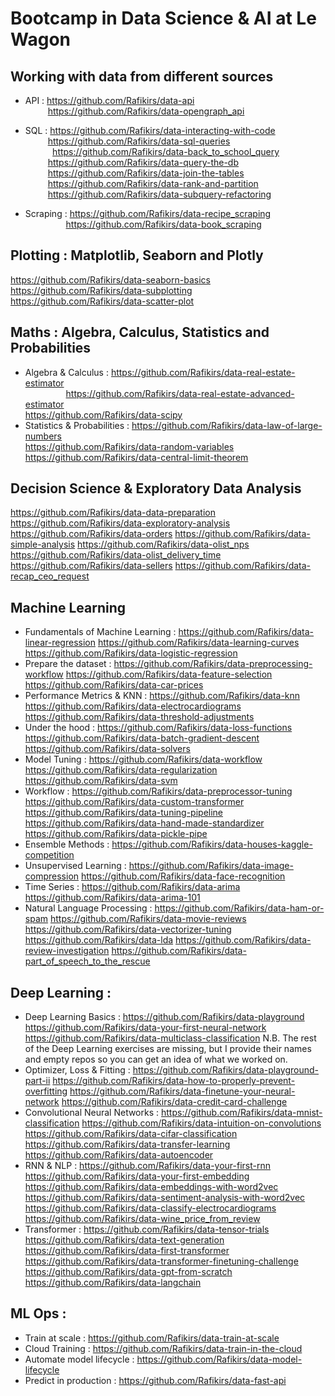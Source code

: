 # Bootcamp in Data Science & AI at Le Wagon 

## Working with data from different sources

- API : https://github.com/Rafikirs/data-api  
&emsp; &emsp;  https://github.com/Rafikirs/data-opengraph_api


- SQL : https://github.com/Rafikirs/data-interacting-with-code    
&emsp; &emsp;          https://github.com/Rafikirs/data-sql-queries  
$~~~~~~~~~~$     https://github.com/Rafikirs/data-back_to_school_query  
&emsp; &emsp;    https://github.com/Rafikirs/data-query-the-db  
&emsp; &emsp; https://github.com/Rafikirs/data-join-the-tables  
&emsp; &emsp; https://github.com/Rafikirs/data-rank-and-partition  
&emsp; &emsp; https://github.com/Rafikirs/data-subquery-refactoring
- Scraping : https://github.com/Rafikirs/data-recipe_scraping  
&emsp; &emsp; &emsp; &ensp;  https://github.com/Rafikirs/data-book_scraping


## Plotting : Matplotlib, Seaborn and Plotly

https://github.com/Rafikirs/data-seaborn-basics  
https://github.com/Rafikirs/data-subplotting  
https://github.com/Rafikirs/data-scatter-plot  


## Maths : Algebra, Calculus, Statistics and Probabilities

- Algebra & Calculus : https://github.com/Rafikirs/data-real-estate-estimator  
&emsp; &emsp; &emsp; &ensp;  https://github.com/Rafikirs/data-real-estate-advanced-estimator  
https://github.com/Rafikirs/data-scipy
- Statistics & Probabilities : https://github.com/Rafikirs/data-law-of-large-numbers  
https://github.com/Rafikirs/data-random-variables
https://github.com/Rafikirs/data-central-limit-theorem


## Decision Science & Exploratory Data Analysis

https://github.com/Rafikirs/data-data-preparation
https://github.com/Rafikirs/data-exploratory-analysis
https://github.com/Rafikirs/data-orders
https://github.com/Rafikirs/data-simple-analysis
https://github.com/Rafikirs/data-olist_nps
https://github.com/Rafikirs/data-olist_delivery_time 
https://github.com/Rafikirs/data-sellers
https://github.com/Rafikirs/data-recap_ceo_request


## Machine Learning 

- Fundamentals of Machine Learning : https://github.com/Rafikirs/data-linear-regression
https://github.com/Rafikirs/data-learning-curves
https://github.com/Rafikirs/data-logistic-regression
- Prepare the dataset : https://github.com/Rafikirs/data-preprocessing-workflow
https://github.com/Rafikirs/data-feature-selection
https://github.com/Rafikirs/data-car-prices
- Performance Metrics & KNN : https://github.com/Rafikirs/data-knn
https://github.com/Rafikirs/data-electrocardiograms
https://github.com/Rafikirs/data-threshold-adjustments
- Under the hood : https://github.com/Rafikirs/data-loss-functions
https://github.com/Rafikirs/data-batch-gradient-descent
https://github.com/Rafikirs/data-solvers
- Model Tuning : https://github.com/Rafikirs/data-workflow
https://github.com/Rafikirs/data-regularization
https://github.com/Rafikirs/data-svm
- Workflow : https://github.com/Rafikirs/data-preprocessor-tuning
https://github.com/Rafikirs/data-custom-transformer
https://github.com/Rafikirs/data-tuning-pipeline
https://github.com/Rafikirs/data-hand-made-standardizer
https://github.com/Rafikirs/data-pickle-pipe
- Ensemble Methods :
https://github.com/Rafikirs/data-houses-kaggle-competition
- Unsupervised Learning : https://github.com/Rafikirs/data-image-compression
https://github.com/Rafikirs/data-face-recognition
- Time Series : https://github.com/Rafikirs/data-arima
https://github.com/Rafikirs/data-arima-101
- Natural Language Processing : https://github.com/Rafikirs/data-ham-or-spam
https://github.com/Rafikirs/data-movie-reviews
https://github.com/Rafikirs/data-vectorizer-tuning
https://github.com/Rafikirs/data-lda
https://github.com/Rafikirs/data-review-investigation
https://github.com/Rafikirs/data-part_of_speech_to_the_rescue


## Deep Learning :
- Deep Learning Basics : https://github.com/Rafikirs/data-playground
https://github.com/Rafikirs/data-your-first-neural-network
https://github.com/Rafikirs/data-multiclass-classification
N.B. The rest of the Deep Learning exercises are missing, but I provide their names and empty repos so you can get an idea of what we worked on.
- Optimizer, Loss & Fitting : https://github.com/Rafikirs/data-playground-part-ii
https://github.com/Rafikirs/data-how-to-properly-prevent-overfitting
https://github.com/Rafikirs/data-finetune-your-neural-network
https://github.com/Rafikirs/data-credit-card-challenge
- Convolutional Neural Networks : https://github.com/Rafikirs/data-mnist-classification
https://github.com/Rafikirs/data-intuition-on-convolutions
https://github.com/Rafikirs/data-cifar-classification
https://github.com/Rafikirs/data-transfer-learning
https://github.com/Rafikirs/data-autoencoder
- RNN & NLP : https://github.com/Rafikirs/data-your-first-rnn
https://github.com/Rafikirs/data-your-first-embedding
https://github.com/Rafikirs/data-embeddings-with-word2vec
https://github.com/Rafikirs/data-sentiment-analysis-with-word2vec
https://github.com/Rafikirs/data-classify-electrocardiograms
https://github.com/Rafikirs/data-wine_price_from_review
- Transformer : https://github.com/Rafikirs/data-tensor-trials
https://github.com/Rafikirs/data-text-generation
https://github.com/Rafikirs/data-first-transformer
https://github.com/Rafikirs/data-transformer-finetuning-challenge
https://github.com/Rafikirs/data-gpt-from-scratch
https://github.com/Rafikirs/data-langchain

## ML Ops :
- Train at scale : https://github.com/Rafikirs/data-train-at-scale
- Cloud Training : https://github.com/Rafikirs/data-train-in-the-cloud
- Automate model lifecycle : https://github.com/Rafikirs/data-model-lifecycle
- Predict in production : https://github.com/Rafikirs/data-fast-api

  
  




